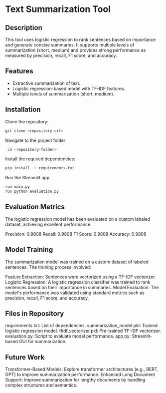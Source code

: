 # Text Summarization Tool

## Description
This tool uses logistic regression to rank sentences based on importance and generate concise summaries. It supports multiple levels of summarization (short, medium) and provides strong performance as measured by precision, recall, F1 score, and accuracy.

## Features
- Extractive summarization of text.
- Logistic regression-based model with TF-IDF features.
- Multiple levels of summarization (short, medium).

## Installation
 Clone the repository:
   ```bash
   git clone <repository-url>
   ```
 Navigate to the project folder
  ```bash
   cd <repository-folder>
   ```
 Install the required dependencies:
  ```bash
  pip install -r requirements.txt
  ```
  Run the Streamlit app
  ```bash
  run main.py
  run python evaluation.py
  ```

## Evaluation Metrics
The logistic regression model has been evaluated on a custom labeled dataset, achieving excellent performance:

Precision: 0.9808
Recall: 0.9808
F1 Score: 0.9808
Accuracy: 0.9808

## Model Training
The summarization model was trained on a custom dataset of labeled sentences. The training process involved:

Feature Extraction: Sentences were vectorized using a TF-IDF vectorizer.
Logistic Regression: A logistic regression classifier was trained to rank sentences based on their importance in summaries.
Model Evaluation: The model's performance was validated using standard metrics such as precision, recall, F1 score, and accuracy.


## Files in Repository
requirements.txt: List of dependencies.
summarization_model.pkl: Trained logistic regression model.
tfidf_vectorizer.pkl: Pre-trained TF-IDF vectorizer.
evaluation.py: Script to evaluate model performance.
app.py: Streamlit-based GUI for summarization.

## Future Work
Transformer-Based Models: Explore transformer architectures (e.g., BERT, GPT) to improve summarization performance.
Enhanced Long Document Support: Improve summarization for lengthy documents by handling complex structures and semantics.

